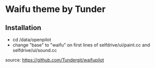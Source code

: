 # Waifu theme by Tunder
## Installation

- cd /data/openpilot
- change "base" to "waifu" on first lines of selfdrive/ui/paint.cc and selfdrive/ui/sound.cc

source: https://github.com/Tundergit/waifupilot
